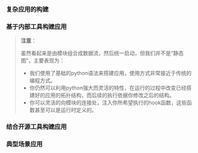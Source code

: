 ### 复杂应用的构建

### 基于内部工具构建应用

> **注意**：
>
> 虽然看起来是由模块组合成数据流，然后统一启动，但我们并不是“静态图”，主要表现为：
> - 我们使用了基础的python语法来搭建应用，使用方式非常接近于传统的编程方式。
> - 你仍然可以利用python强大而灵活的特性，在运行的过程中改变已经搭建好的应用的拓扑结构，而后续的执行依据你修改之后的结构。
> - 你可以灵活的向模块的连接处，注入你所希望执行的hook函数，这些函数甚至可以是运行时定义的。

### 结合开源工具构建应用

### 典型场景应用
